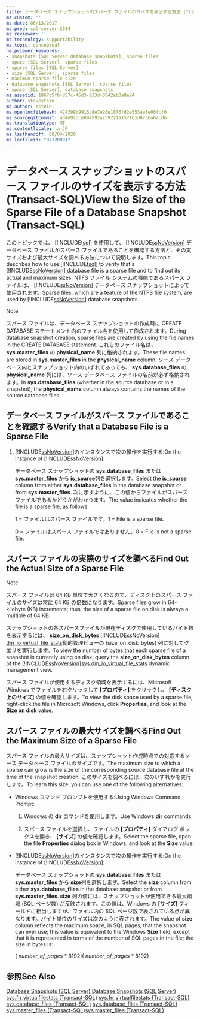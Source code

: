 ```yaml
---
title: データベース スナップショットのスパース ファイルのサイズを表示する方法 (Transact-SQL) | Microsoft Docs
ms.custom: ''
ms.date: 06/13/2017
ms.prod: sql-server-2014
ms.reviewer: ''
ms.technology: supportability
ms.topic: conceptual
helpviewer_keywords:
- snapshots [SQL Server database snapshots], sparse files
- space [SQL Server], sparse files
- sparse files [SQL Server]
- size [SQL Server], sparse files
- maximum sparse file size
- database snapshots [SQL Server], sparse files
- space [SQL Server], database snapshots
ms.assetid: 1867c5f8-d57c-46d3-933d-3642ab0a8e24
author: stevestein
ms.author: sstein
ms.openlocfilehash: 424399b9915c8e7e26e1076fd2e553aafe06fcf0
ms.sourcegitcommit: ad4d92dce894592a259721a1571b1d8736abacdb
ms.translationtype: MT
ms.contentlocale: ja-JP
ms.lasthandoff: 08/04/2020
ms.locfileid: "87720001"
---
```

# <a name="view-the-size-of-the-sparse-file-of-a-database-snapshot-transact-sql"></a><span data-ttu-id="7f751-102">データベース スナップショットのスパース ファイルのサイズを表示する方法 (Transact-SQL)</span><span class="sxs-lookup"><span data-stu-id="7f751-102">View the Size of the Sparse File of a Database Snapshot (Transact-SQL)</span></span>
  <span data-ttu-id="7f751-103">このトピックでは、 [!INCLUDE[tsql](../../includes/tsql-md.md)] を使用して、 [!INCLUDE[ssNoVersion](../../includes/ssnoversion-md.md)] データベース ファイルがスパース ファイルであることを確認する方法と、その実サイズおよび最大サイズを調べる方法について説明します。</span><span class="sxs-lookup"><span data-stu-id="7f751-103">This topic describes how to use [!INCLUDE[tsql](../../includes/tsql-md.md)] to verify that a [!INCLUDE[ssNoVersion](../../includes/ssnoversion-md.md)] database file is a sparse file and to find out its actual and maximum sizes.</span></span> <span data-ttu-id="7f751-104">NTFS ファイル システムの機能であるスパース ファイルは、 [!INCLUDE[ssNoVersion](../../includes/ssnoversion-md.md)] データベース スナップショットによって使用されます。</span><span class="sxs-lookup"><span data-stu-id="7f751-104">Sparse files, which are a feature of the NTFS file system, are used by [!INCLUDE[ssNoVersion](../../includes/ssnoversion-md.md)] database snapshots.</span></span>  
  
> [!NOTE]  
>  <span data-ttu-id="7f751-105">スパース ファイルは、データベース スナップショットの作成時に CREATE DATABASE ステートメント内のファイル名を使用して作成されます。</span><span class="sxs-lookup"><span data-stu-id="7f751-105">During database snapshot creation, sparse files are created by using the file names in the CREATE DATABASE statement.</span></span> <span data-ttu-id="7f751-106">これらのファイル名は、 **sys.master_files** の **physical_name** 列に格納されます。</span><span class="sxs-lookup"><span data-stu-id="7f751-106">These file names are stored in **sys.master_files** in the **physical_name** column.</span></span> <span data-ttu-id="7f751-107">ソース データベース内とスナップショット内のいずれであっても、 **sys.database_files** の **physical_name** 列には、ソース データベース ファイルの名前が必ず格納されます。</span><span class="sxs-lookup"><span data-stu-id="7f751-107">In **sys.database_files** (whether in the source database or in a snapshot), the **physical_name** column always contains the names of the source database files.</span></span>  
  
## <a name="verify-that-a-database-file-is-a-sparse-file"></a><span data-ttu-id="7f751-108">データベース ファイルがスパース ファイルであることを確認する</span><span class="sxs-lookup"><span data-stu-id="7f751-108">Verify that a Database File is a Sparse File</span></span>  
  
1.  <span data-ttu-id="7f751-109">[!INCLUDE[ssNoVersion](../../includes/ssnoversion-md.md)]のインスタンスで次の操作を実行する:</span><span class="sxs-lookup"><span data-stu-id="7f751-109">On the instance of [!INCLUDE[ssNoVersion](../../includes/ssnoversion-md.md)]:</span></span>  
  
     <span data-ttu-id="7f751-110">データベース スナップショットの **sys.database_files** または **sys.master_files** から **is_sparse**列を選択します。</span><span class="sxs-lookup"><span data-stu-id="7f751-110">Select the **is_sparse** column from either **sys.database_files** in the database snapshot or from **sys.master_files**.</span></span> <span data-ttu-id="7f751-111">次に示すように、この値からファイルがスパース ファイルであるかどうかがわかります。</span><span class="sxs-lookup"><span data-stu-id="7f751-111">The value indicates whether the file is a sparse file, as follows:</span></span>  
  
     <span data-ttu-id="7f751-112">1 = ファイルはスパース ファイルです。</span><span class="sxs-lookup"><span data-stu-id="7f751-112">1 = File is a sparse file.</span></span>  
  
     <span data-ttu-id="7f751-113">0 = ファイルはスパース ファイルではありません。</span><span class="sxs-lookup"><span data-stu-id="7f751-113">0 = File is not a sparse file.</span></span>  
  
## <a name="find-out-the-actual-size-of-a-sparse-file"></a><span data-ttu-id="7f751-114">スパース ファイルの実際のサイズを調べる</span><span class="sxs-lookup"><span data-stu-id="7f751-114">Find Out the Actual Size of a Sparse File</span></span>  
  
> [!NOTE]  
>  <span data-ttu-id="7f751-115">スパース ファイルは 64 KB 単位で大きくなるので、ディスク上のスパース ファイルのサイズは常に 64 KB の倍数になります。</span><span class="sxs-lookup"><span data-stu-id="7f751-115">Sparse files grow in 64-kilobyte (KB) increments; thus, the size of a sparse file on disk is always a multiple of 64 KB.</span></span>  
  
 <span data-ttu-id="7f751-116">スナップショットの各スパースファイルが現在ディスクで使用しているバイト数を表示するには、 **size_on_disk_bytes** [!INCLUDE[ssNoVersion](../../includes/ssnoversion-md.md)] [dm_io_virtual_file_stats](/sql/relational-databases/system-dynamic-management-views/sys-dm-io-virtual-file-stats-transact-sql)動的管理ビューの [size_on_disk_bytes] 列に対してクエリを実行します。</span><span class="sxs-lookup"><span data-stu-id="7f751-116">To view the number of bytes that each sparse file of a snapshot is currently using on disk, query the **size_on_disk_bytes** column of the [!INCLUDE[ssNoVersion](../../includes/ssnoversion-md.md)][sys.dm_io_virtual_file_stats](/sql/relational-databases/system-dynamic-management-views/sys-dm-io-virtual-file-stats-transact-sql) dynamic management view.</span></span>  
  
 <span data-ttu-id="7f751-117">スパース ファイルが使用するディスク領域を表示するには、Microsoft Windows でファイルを右クリックして **[プロパティ]** をクリックし、 **[ディスク上のサイズ]** の値を確認します。</span><span class="sxs-lookup"><span data-stu-id="7f751-117">To view the disk space used by a sparse file, right-click the file in Microsoft Windows, click **Properties**, and look at the **Size on disk** value.</span></span>  
  
## <a name="find-out-the-maximum-size-of-a-sparse-file"></a><span data-ttu-id="7f751-118">スパース ファイルの最大サイズを調べる</span><span class="sxs-lookup"><span data-stu-id="7f751-118">Find Out the Maximum Size of a Sparse File</span></span>  
 <span data-ttu-id="7f751-119">スパース ファイルの最大サイズは、スナップショット作成時点での対応するソース データベース ファイルのサイズです。</span><span class="sxs-lookup"><span data-stu-id="7f751-119">The maximum size to which a sparse can grow is the size of the corresponding source database file at the time of the snapshot creation.</span></span> <span data-ttu-id="7f751-120">このサイズを調べるには、次のいずれかを実行します。</span><span class="sxs-lookup"><span data-stu-id="7f751-120">To learn this size, you can use one of the following alternatives:</span></span>  
  
-   <span data-ttu-id="7f751-121">Windows コマンド プロンプトを使用する:</span><span class="sxs-lookup"><span data-stu-id="7f751-121">Using Windows Command Prompt:</span></span>  
  
    1.  <span data-ttu-id="7f751-122">Windows の **dir** コマンドを使用します。</span><span class="sxs-lookup"><span data-stu-id="7f751-122">Use Windows **dir** commands.</span></span>  
  
    2.  <span data-ttu-id="7f751-123">スパース ファイルを選択し、ファイルの **[プロパティ]** ダイアログ ボックスを開き、 **[サイズ]** の値を確認します。</span><span class="sxs-lookup"><span data-stu-id="7f751-123">Select the sparse file, open the file **Properties** dialog box in Windows, and look at the **Size** value.</span></span>  
  
-   <span data-ttu-id="7f751-124">[!INCLUDE[ssNoVersion](../../includes/ssnoversion-md.md)]のインスタンスで次の操作を実行する:</span><span class="sxs-lookup"><span data-stu-id="7f751-124">On the instance of [!INCLUDE[ssNoVersion](../../includes/ssnoversion-md.md)]:</span></span>  
  
     <span data-ttu-id="7f751-125">データベース スナップショットの **sys.database_files** または **sys.master_files** から **size**列を選択します。</span><span class="sxs-lookup"><span data-stu-id="7f751-125">Select the **size** column from either **sys.database_files** in the database snapshot or from **sys.master_files**.</span></span> <span data-ttu-id="7f751-126">**size** 列の値には、スナップショットが使用できる最大領域 (SQL ページ数) が反映されます。この値は、Windows の **[サイズ]** フィールドに相当しますが、ファイル内の SQL ページ数で表されている点が異なります。バイト単位のサイズは次のように表されます。</span><span class="sxs-lookup"><span data-stu-id="7f751-126">The value of **size** column reflects the maximum space, in SQL pages, that the snapshot can ever use; this value is equivalent to the Windows **Size** field, except that it is represented in terms of the number of SQL pages in the file; the size in bytes is:</span></span>  
  
     <span data-ttu-id="7f751-127">( *number_of_pages* \* 8192)</span><span class="sxs-lookup"><span data-stu-id="7f751-127">( *number_of_pages* \* 8192)</span></span>  
  
## <a name="see-also"></a><span data-ttu-id="7f751-128">参照</span><span class="sxs-lookup"><span data-stu-id="7f751-128">See Also</span></span>  
 <span data-ttu-id="7f751-129">[Database Snapshots &#40;SQL Server&#41;](database-snapshots-sql-server.md) </span><span class="sxs-lookup"><span data-stu-id="7f751-129">[Database Snapshots &#40;SQL Server&#41;](database-snapshots-sql-server.md) </span></span>  
 <span data-ttu-id="7f751-130">[sys.fn_virtualfilestats &#40;Transact-SQL&#41;](/sql/relational-databases/system-functions/sys-fn-virtualfilestats-transact-sql) </span><span class="sxs-lookup"><span data-stu-id="7f751-130">[sys.fn_virtualfilestats &#40;Transact-SQL&#41;](/sql/relational-databases/system-functions/sys-fn-virtualfilestats-transact-sql) </span></span>  
 <span data-ttu-id="7f751-131">[sys.database_files &#40;Transact-SQL&#41;](/sql/relational-databases/system-catalog-views/sys-database-files-transact-sql) </span><span class="sxs-lookup"><span data-stu-id="7f751-131">[sys.database_files &#40;Transact-SQL&#41;](/sql/relational-databases/system-catalog-views/sys-database-files-transact-sql) </span></span>  
 [<span data-ttu-id="7f751-132">sys.master_files &#40;Transact-SQL&#41;</span><span class="sxs-lookup"><span data-stu-id="7f751-132">sys.master_files &#40;Transact-SQL&#41;</span></span>](/sql/relational-databases/system-catalog-views/sys-master-files-transact-sql)  
  
  
